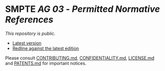 # SMPTE _AG 03_ - _Permitted Normative References_

_This repository is *public*._

* [Latest version](https://doc.smpte-doc.org/ag-03/main/)
* [Redline against the latest edition](https://doc.smpte-doc.org/ag-03/main/pub-rl.html)

Please consult [CONTRIBUTING.md](./CONTRIBUTING.md), [CONFIDENTIALITY.md](./CONFIDENTIALITY.md), [LICENSE.md](./LICENSE.md) and
[PATENTS.md](./PATENTS.md) for important notices.
